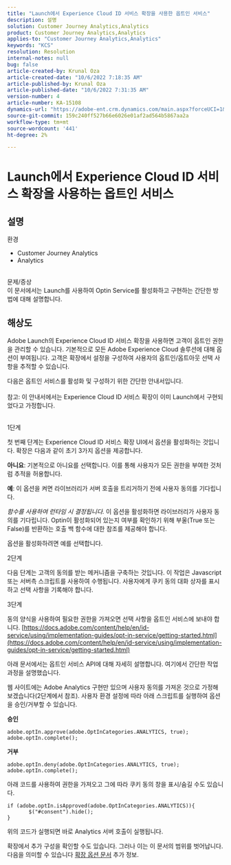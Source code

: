 ```yaml
---
title: "Launch에서 Experience Cloud ID 서비스 확장을 사용한 옵트인 서비스"
description: 설명
solution: Customer Journey Analytics,Analytics
product: Customer Journey Analytics,Analytics
applies-to: "Customer Journey Analytics,Analytics"
keywords: "KCS"
resolution: Resolution
internal-notes: null
bug: false
article-created-by: Krunal Oza
article-created-date: "10/6/2022 7:18:35 AM"
article-published-by: Krunal Oza
article-published-date: "10/6/2022 7:31:35 AM"
version-number: 4
article-number: KA-15108
dynamics-url: "https://adobe-ent.crm.dynamics.com/main.aspx?forceUCI=1&pagetype=entityrecord&etn=knowledgearticle&id=83a4d010-4745-ed11-bba2-002248086a27"
source-git-commit: 159c240ff527b66e6026e01af2ad564b5867aa2a
workflow-type: tm+mt
source-wordcount: '441'
ht-degree: 2%

---
```


# Launch에서 Experience Cloud ID 서비스 확장을 사용하는 옵트인 서비스

## 설명

환경<br>
- Customer Journey Analytics
- Analytics



<br>문제/증상<br>
이 문서에서는 Launch를 사용하여 Optin Service를 활성화하고 구현하는 간단한 방법에 대해 설명합니다.


## 해상도


Adobe Launch의 Experience Cloud ID 서비스 확장을 사용하면 고객이 옵트인 권한을 관리할 수 있습니다. 기본적으로 모든 Adobe Experience Cloud 솔루션에 대해 옵션이 부여됩니다. 고객은 확장에서 설정을 구성하여 사용자의 옵트인/옵트아웃 선택 사항을 추적할 수 있습니다.

다음은 옵트인 서비스를 활성화 및 구성하기 위한 간단한 안내서입니다.
<br><br>참고: 이 안내서에서는 Experience Cloud ID 서비스 확장이 이미 Launch에서 구현되었다고 가정합니다.<br><br>


1단계

첫 번째 단계는 Experience Cloud ID 서비스 확장 UI에서 옵션을 활성화하는 것입니다. 확장은 다음과 같이 초기 3가지 옵션을 제공합니다.

<b>아니요</b>: 기본적으로 아니요를 선택합니다. 이를 통해 사용자가 모든 권한을 부여한 것처럼 추적을 허용합니다.

<b>예</b>: 이 옵션을 켜면 라이브러리가 서버 호출을 트리거하기 전에 사용자 동의를 기다립니다.

*함수를 사용하여 런타임 시 결정됩니다.* 이 옵션을 활성화하면 라이브러리가 사용자 동의를 기다립니다. Optin이 활성화되어 있는지 여부를 확인하기 위해 부울(True 또는 False)를 반환하는 호출 백 함수에 대한 참조를 제공해야 합니다.

옵션을 활성화하려면 예를 선택합니다.



2단계

다음 단계는 고객의 동의를 받는 메커니즘을 구축하는 것입니다. 이 작업은 Javascript 또는 서버측 스크립트를 사용하여 수행됩니다. 사용자에게 쿠키 동의 대화 상자를 표시하고 선택 사항을 기록해야 합니다.



3단계

동의 양식을 사용하여 필요한 권한을 가져오면 선택 사항을 옵트인 서비스에 보내야 합니다.
[https://docs.adobe.com/content/help/en/id-service/using/implementation-guides/opt-in-service/getting-started.html](https://docs.adobe.com/content/help/en/id-service/using/implementation-guides/opt-in-service/getting-started.html)

아래 문서에서는 옵트인 서비스 API에 대해 자세히 설명합니다. 여기에서 간단한 작업 과정을 설명했습니다.

웹 사이트에는 Adobe Analytics 구현만 있으며 사용자 동의를 가져온 것으로 가정해 보겠습니다(2단계에서 참조). 사용자 환경 설정에 따라 아래 스크립트를 실행하여 옵션을 승인/거부할 수 있습니다.

<b>승인</b>


```
adobe.optIn.approve(adobe.OptInCategories.ANALYTICS, true);
adobe.optIn.complete();
```




<b>거부</b>


```
adobe.optIn.deny(adobe.OptInCategories.ANALYTICS, true);
adobe.optIn.complete();
```




아래 코드를 사용하여 권한을 가져오고 그에 따라 쿠키 동의 창을 표시/숨길 수도 있습니다.


```
if (adobe.optIn.isApproved(adobe.OptInCategories.ANALYTICS)){
       $("#consent").hide();
}
```




위의 코드가 실행되면 바로 Analytics 서버 호출이 실행됩니다.

확장에서 추가 구성을 확인할 수도 있습니다. 그러나 이는 이 문서의 범위를 벗어납니다. 다음을 의미할 수 있습니다 [확장 옵션 문서](https://docs.adobe.com/content/help/en/id-service/using/implementation-guides/opt-in-service/launch.html) 추가 정보.

